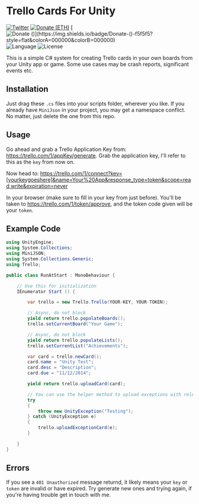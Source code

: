 Trello Cards For Unity
==================

[![Twitter](https://img.shields.io/twitter/follow/vivavolt?label=%40vivavolt&style=flat&colorA=000000&colorB=000000&logo=twitter&logoColor=000000)](https://twitter.com/vivavolt)
[![Donate (ETH)](https://img.shields.io/badge/Donate-(ETH)-f5f5f5?style=flat&colorA=000000&colorB=000000)](https://blockchain.com/eth/address/0x981e493b795A7a28c43Bf8d7a8E125C419435Fa7)
[![Donate ($)](https://img.shields.io/badge/Donate-($)-f5f5f5?style=flat&colorA=000000&colorB=000000)](https://ko-fi.com/vivavolt)
![Language](https://img.shields.io/github/languages/top/bfollington/Trello-Cards-Unity?style=flat&colorA=000000&colorB=000000)
![License](https://img.shields.io/github/license/bfollington/Trello-Cards-Unity?style=flat&colorA=000000&colorB=000000)

This is a simple C# system for creating Trello cards in your own boards from your Unity app or game. Some use cases may be crash reports, significant events etc.

## Installation

Just drag these `.cs` files into your scripts folder, wherever you like. If you already have `MiniJson` in your project, you may get a namespace conflict. No matter, just delete the one from this repo.

## Usage

Go ahead and grab a Trello Application Key from: https://trello.com/1/appKey/generate. Grab the application key, I'll refer to this as the `key` from now on.

Now head to: https://trello.com/1/connect?key=[yourkeygoeshere]&name=Your%20App&response_type=token&scope=read,write&expiration=never

In your browser (make sure to fill in your key from just before). You'll be taken to https://trello.com/1/token/approve, and the token code given will be your `token`.

## Example Code

```cs
using UnityEngine;
using System.Collections;
using MiniJSON;
using System.Collections.Generic;
using Trello;

public class RunAtStart : MonoBehaviour {

    // Use this for initialization
    IEnumerator Start () {

        var trello = new Trello.Trello(YOUR-KEY, YOUR-TOKEN);

        // Async, do not block
        yield return trello.populateBoards();
        trello.setCurrentBoard("Your Game");

        // Async, do not block
        yield return trello.populateLists();
        trello.setCurrentList("Achievements");

        var card = trello.newCard();
        card.name = "Unity Test";
        card.desc = "Description";
        card.due = "11/12/2014";

        yield return trello.uploadCard(card);

        // You can use the helper method to upload exceptions with relevant data
        try
        {
            throw new UnityException("Testing");
        } catch (UnityException e)
        {
            trello.uploadExceptionCard(e);
        }

    }
}
```

## Errors

If you see a `401 Unauthorized` message returnd, it likely means your `key` or `token` are invalid or have expired. Try generate new ones and trying again, if you're having trouble get in touch with me.
